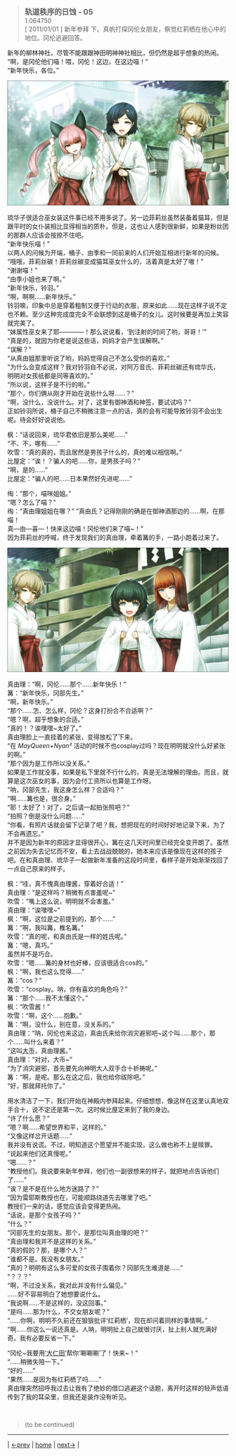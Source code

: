 > <big> **轨道秩序的日蚀 - 05** </big>  
> 1.064750  
> [ 2011/01/01 ] 新年参拜 下。真帆打探冈伦女朋友，察觉红莉栖在他心中的地位。冈伦逃避回答。  

新年的柳林神社，尽管不能跟跟神田明神神社相比，但仍然是超乎想象的热闹。  
“啊，是冈伦他们喵！喂，冈伦！这边，在这边喵！”  
“新年快乐，各位。”  

![](../pics/0067-1.png)

琉华子很适合巫女装这件事已经不用多说了。另一边菲莉丝虽然装备着猫耳，但是跟平时的女仆装相比显得相当的质朴。但是，这也让人感到很新鲜，如果是粉丝团的那群人应该会按捺不住吧。  
“新年快乐喵！”  
以两人的问候为开端，桶子、由季和一同前来的人们开始互相进行新年的问候。  
“哦哦，菲莉丝碳！菲莉丝碳变成猫耳巫女什么的，活着真是太好了嗷！”  
“谢谢喵！”  
“由季小姐也来了啊。”  
“新年快乐，铃羽。”  
“啊，啊啊……新年快乐。”  
铃羽嘛，印象中总是穿着粗制又便于行动的衣服，原来如此……现在这样子说不定也不赖。至少这种完成度完全不会联想到这是桶子的女儿。这时候要是再加上笑容就完美了。  
“妹属性巫女来了耶————！那么说说看，‘到注射的时间了哟，哥哥！’”  
“真是的，就因为你老是说这些话，妈妈才会产生误解啊。”  
“误解？”  
“从真由姐那里听说了哟，妈妈觉得自己不怎么受你的喜欢。”  
“为什么会变成这样？我对铃羽自不必说，对阿万音氏、菲莉丝碳还有琉华氏，  
 明明对女孩纸都是同等喜欢的。”  
“所以说，这样子是不行的啦。”  
“那个，你们俩从刚才开始在说些什么呀……？”  
“啊，没什么，没说什么。对了，这里有御神酒和神签，要试试吗？”  
正如铃羽所说，桶子自己不稍微注意一点的话，真的会有可能导致铃羽不会出生呢。待会好好说说他。  

枫：“话说回来，琉华君依旧是那么美呢……”  
“不、不，哪有……”  
吹雪：“真的真的，而且居然是男孩子什么的，真的难以相信啊。”  
比屋定：“诶！？骗人的吧……你，是男孩子吗？”  
“啊，是的……”  
比屋定：“骗人的吧……日本果然好先进呢……”  

绹：“那个，喵咪姐姐。”  
“嗯？怎么了喵？”  
绹：“真由理姐姐在哪？”
“真由氏？记得刚刚的确是在御神酒那边的……啊，在那喵！  
 真—由—喜—！快来这边喵！冈伦他们来了喵~！”  
因为菲莉丝的呼喊，终于发现我们的真由理，牵着篝的手，一路小跑着过来了。  

![](../pics/0067-2.png)

真由理：“啊，冈伦……那个……新年快乐！”  
篝：“新年快乐，冈部先生。”  
“啊，新年快乐。”  
“那个……怎、怎么样，冈伦？这身打扮合不合适啊？”  
“嗯？啊，超乎想象的合适。”  
“真的！？诶嘿嘿~太好了。”  
真由理脸上一直挂着的紧张，变得放松了下来。  
“在 *MayQueen+Nyan²* 活动的时候不也cosplay过吗？现在明明就没什么好紧张的啊。”  
“那个因为是工作所以没关系。”  
如果是工作就没事，如果是私下里就不行什么的，真是无法理解的理由。而且，就算是这次巫女的事，因为会付工资所以也算是工作呀。  
“呐，冈部先生，我这身怎么样？合适吗？”  
“啊……篝也是，很合身。”  
“耶！太好了！对了，之后请一起拍张照吧？”  
“拍照？倒是没什么问题……”  
“你看，有照片话就会留下记录了吧？我，想把现在的时间好好地记录下来，为了不会再遗忘。”  
并不是因为新年的原因才显得很开心，篝在这几天时间里已经完全变开朗了。虽然之前因为失去记忆而不安，看上去战战兢兢的，她本来应该是像现在这样的孩子吧。在和真由理、琉华子一起做新年准备的这段时间里，看样子是开始渐渐找回了一点自己原来的样子。  

枫：“哇，真不愧真由理酱，穿着好合适！”  
真由理：“是这样吗？稍微有点害羞呢~”  
吹雪：“嘴上这么说，明明就不会害羞。”  
真由理：“诶嘿嘿~”  
枫：“啊，这位是之前提到的，那个……”  
篝：“啊，我叫篝，椎名篝。”  
吹雪：“真的呢，和真由氏是一样的姓氏呢。”  
篝：“嗯，真巧。”  
虽然并不是巧合。  
吹雪：“嗯……篝的身材也好棒，应该很适合cos的。”  
枫：“啊，我也这么觉得……”  
篝：“cos？”  
吹雪：“cosplay。呐，你有喜欢的角色吗？”  
篝：“那个……我不太懂这个。”  
枫：“吹雪酱！”  
吹雪：“啊，这个……抱歉。”  
篝：“啊，没什么，别在意，没关系的。”  
真由理：“呐，冈伦也来这边，真由氏来给你消灾避邪吧~这个叫……那个，那个……叫什么来着？”  
“这叫<abbr title="神道教祭祀时使用的道具。在红淡比的树枝前端挂上纸垂，对着祓除对象挥舞，将秽气从对象身上转移至大币内。">大币</abbr>，真由理酱。”  
真由理：“对对，大币~”  
“为了消灾避邪，首先要先向神明大人双手合十祈祷呢。”  
篝：“啊，是呢。那么在这之后，我也给你祓除吧。”  
“好，那就拜托你了。”  

用水清洁了一下，我们开始在神殿内参拜起来。仔细想想，像这样在这里认真地双手合十，说不定还是第一次。这时候比屋定来到了我的身边。  
“许了什么愿？”  
“嗯？啊……希望世界和平，这样的。”  
“又像这样岔开话题……”  
我并没有说谎。不过，明知道这个愿望并不能实现，这么做也称不上是赎罪。  
“说起来他们还真慢呢。”  
“嗯……？”  
“教授他们。我说要来新年参拜，他们也一副很想来的样子，就把地点告诉他们了……”  
“诶？是不是在什么地方迷路了？”  
“因为雷耶斯教授也在，可能顺路绕道先去哪里了吧。”  
教授们一来的话，感觉应该会变得更热闹。  
“话说，是那个女孩子吗？”  
“什么？”  
“冈部先生的女朋友。那个，是那位叫真由理的吧？”  
“真由理和我并不是这样的关系。”  
“真的假的？那，是哪个人？”  
“谁都不是。我没有女朋友。”  
“真的？明明有这么多可爱的女孩子围着你？冈部先生难道是……”  
“？？？”  
“啊，不过没关系，我对此并没有什么偏见。”  
……好不容易明白了她想要说什么。  
“我说啊……不是这样的，没这回事。”  
“是吗……那为什么，不交女朋友呢？”  
“……你啊，明明不久前还在狠狠批评‘红莉栖’，现在却问着同样的事情啊。”  
“啊……你这么一说还真是。人呐，明明扯上自己就很讨厌，扯上别人就充满好奇。我有必要反省一下。”  

“冈伦~我要用<abbr title="真由理把“大币”搞错了">‘大仁田’</abbr>帮你‘唰唰唰’了！快来~！”  
“……稍微失陪一下。”  
“好的……”  
“果然……是因为有红莉栖了吗……”  
真由理突然招呼我过去让我有了绝妙的借口逃避这个话题，离开时这样的轻声低语传到了我的耳朵里，但我还是装作没有听见。  


<br/>

> (to be continued)
---

| [←prev](./0066) | [home](../../) | [next→](./0068) |
